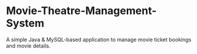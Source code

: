 # Movie-Theatre-Management-System
A simple Java &amp; MySQL-based application to manage movie ticket bookings and movie details.
